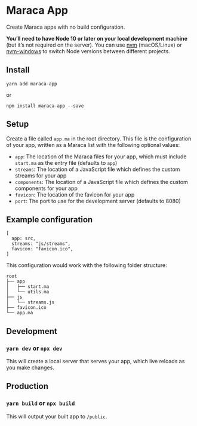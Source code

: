 # Maraca App

Create Maraca apps with no build configuration.

**You’ll need to have Node 10 or later on your local development machine** (but
it’s not required on the server). You can use
[nvm](https://github.com/creationix/nvm#installation) (macOS/Linux) or
[nvm-windows](https://github.com/coreybutler/nvm-windows#node-version-manager-nvm-for-windows)
to switch Node versions between different projects.

## Install

```
yarn add maraca-app
```

or

```
npm install maraca-app --save
```

## Setup

Create a file called `app.ma` in the root directory. This file is the
configuration of your app, written as a Maraca list with the following optional
values:

- `app`: The location of the Maraca files for your app, which must include
  `start.ma` as the entry file (defaults to `app`)
- `streams`: The location of a JavaScript file which defines the custom streams
  for your app
- `components`: The location of a JavaScript file which defines the custom
  components for your app
- `favicon`: The location of the favicon for your app
- `port`: The port to use for the development server (defaults to 8080)

## Example configuration

```
[
  app: src,
  streams: "js/streams",
  favicon: "favicon.ico",
]
```

This configuration would work with the following folder structure:

```
root
├── app
│   ├── start.ma
│   └── utils.ma
├── js
│   └── streams.js
├── favicon.ico
└── app.ma
```

## Development

### `yarn dev` or `npx dev`

This will create a local server that serves your app, which live reloads as you
make changes.

## Production

### `yarn build` or `npx build`

This will output your built app to `/public`.
